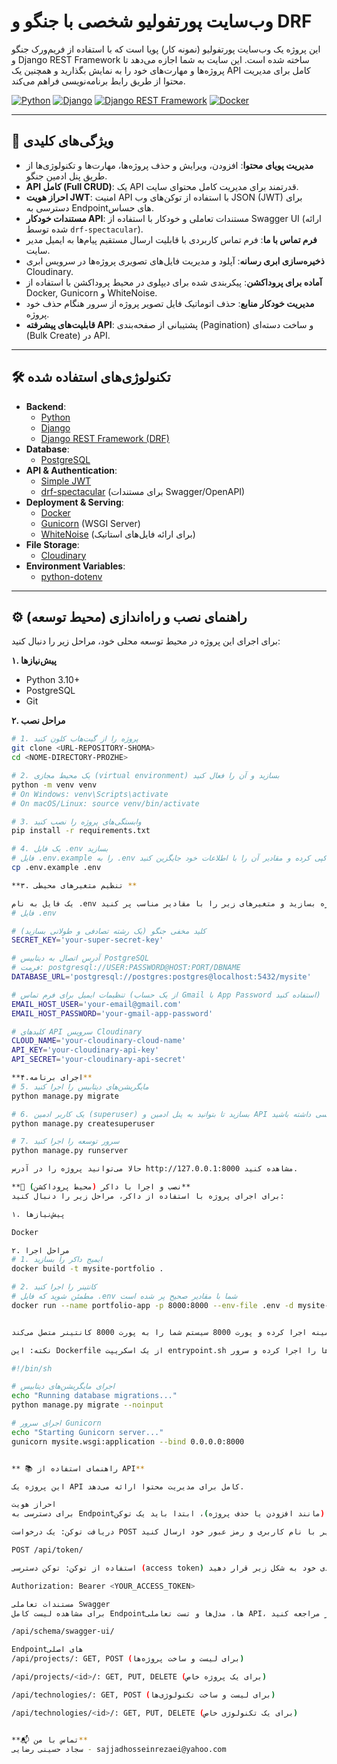 # وب‌سایت پورتفولیو شخصی با جنگو و DRF

این پروژه یک وب‌سایت پورتفولیو (نمونه کار) پویا است که با استفاده از فریم‌ورک جنگو و Django REST Framework ساخته شده است. این سایت به شما اجازه می‌دهد تا پروژه‌ها و مهارت‌های خود را به نمایش بگذارید و همچنین یک API کامل برای مدیریت محتوا از طریق رابط برنامه‌نویسی فراهم می‌کند.

[![Python](https://img.shields.io/badge/Python-3.11+-blue.svg)](https://www.python.org/)
[![Django](https://img.shields.io/badge/Django-5.2-green.svg)](https://www.djangoproject.com/)
[![Django REST Framework](https://img.shields.io/badge/DRF-3.15-red.svg)](https://www.django-rest-framework.org/)
[![Docker](https://img.shields.io/badge/Docker-blue.svg)](https://www.docker.com/)

---

## 🚀 ویژگی‌های کلیدی

* **مدیریت پویای محتوا**: افزودن، ویرایش و حذف پروژه‌ها، مهارت‌ها و تکنولوژی‌ها از طریق پنل ادمین جنگو.
* **API کامل (Full CRUD)**: یک API قدرتمند برای مدیریت کامل محتوای سایت.
* **احراز هویت JWT**: امنیت API با استفاده از توکن‌های وب JSON (JWT) برای دسترسی به Endpointهای حساس.
* **مستندات خودکار API**: مستندات تعاملی و خودکار با استفاده از Swagger UI (ارائه شده توسط `drf-spectacular`).
* **فرم تماس با ما**: فرم تماس کاربردی با قابلیت ارسال مستقیم پیام‌ها به ایمیل مدیر سایت.
* **ذخیره‌سازی ابری رسانه**: آپلود و مدیریت فایل‌های تصویری پروژه‌ها در سرویس ابری Cloudinary.
* **آماده برای پروداکشن**: پیکربندی شده برای دیپلوی در محیط پروداکشن با استفاده از Docker, Gunicorn و WhiteNoise.
* **مدیریت خودکار منابع**: حذف اتوماتیک فایل تصویر پروژه از سرور هنگام حذف خود پروژه.
* **قابلیت‌های پیشرفته API**: پشتیبانی از صفحه‌بندی (Pagination) و ساخت دسته‌ای (Bulk Create) در API.

---

## 🛠 تکنولوژی‌های استفاده شده

* **Backend**:
    * [Python](https://www.python.org/)
    * [Django](https://www.djangoproject.com/)
    * [Django REST Framework (DRF)](https://www.django-rest-framework.org/)
* **Database**:
    * [PostgreSQL](https://www.postgresql.org/)
* **API & Authentication**:
    * [Simple JWT](https://django-rest-framework-simplejwt.readthedocs.io/)
    * [drf-spectacular](https://drf-spectacular.readthedocs.io/) (برای مستندات Swagger/OpenAPI)
* **Deployment & Serving**:
    * [Docker](https://www.docker.com/)
    * [Gunicorn](https://gunicorn.org/) (WSGI Server)
    * [WhiteNoise](http://whitenoise.evans.io/) (برای ارائه فایل‌های استاتیک)
* **File Storage**:
    * [Cloudinary](https://cloudinary.com/)
* **Environment Variables**:
    * [python-dotenv](https://pypi.org/project/python-dotenv/)

---

## ⚙️ راهنمای نصب و راه‌اندازی (محیط توسعه)

برای اجرای این پروژه در محیط توسعه محلی خود، مراحل زیر را دنبال کنید:

**۱. پیش‌نیازها**
* Python 3.10+
* PostgreSQL
* Git

**۲. مراحل نصب**

```bash
# 1. پروژه را از گیت‌هاب کلون کنید
git clone <URL-REPOSITORY-SHOMA>
cd <NOME-DIRECTORY-PROZHE>

# 2. یک محیط مجازی (virtual environment) بسازید و آن را فعال کنید
python -m venv venv
# On Windows: venv\Scripts\activate
# On macOS/Linux: source venv/bin/activate

# 3. وابستگی‌های پروژه را نصب کنید
pip install -r requirements.txt

# 4. یک فایل .env بسازید
# فایل .env.example را به .env کپی کرده و مقادیر آن را با اطلاعات خود جایگزین کنید
cp .env.example .env

**۳. تنظیم متغیرهای محیطی **

یک فایل به نام .env در ریشه پروژه بسازید و متغیرهای زیر را با مقادیر مناسب پر کنید:
# فایل .env

# کلید مخفی جنگو (یک رشته تصادفی و طولانی بسازید)
SECRET_KEY='your-super-secret-key'

# آدرس اتصال به دیتابیس PostgreSQL
# فرمت: postgresql://USER:PASSWORD@HOST:PORT/DBNAME
DATABASE_URL='postgresql://postgres:postgres@localhost:5432/mysite'

# تنظیمات ایمیل برای فرم تماس (از یک حساب Gmail با App Password استفاده کنید)
EMAIL_HOST_USER='your-email@gmail.com'
EMAIL_HOST_PASSWORD='your-gmail-app-password'

# کلیدهای API سرویس Cloudinary
CLOUD_NAME='your-cloudinary-cloud-name'
API_KEY='your-cloudinary-api-key'
API_SECRET='your-cloudinary-api-secret'

**۴.اجرای برنامه**
# 5. مایگریشن‌های دیتابیس را اجرا کنید
python manage.py migrate

# 6. یک کاربر ادمین (superuser) بسازید تا بتوانید به پنل ادمین و API دسترسی داشته باشید
python manage.py createsuperuser

# 7. سرور توسعه را اجرا کنید
python manage.py runserver

حالا می‌توانید پروژه را در آدرس http://127.0.0.1:8000 مشاهده کنید.

**🐳 نصب و اجرا با داکر (محیط پروداکشن)**
برای اجرای پروژه با استفاده از داکر، مراحل زیر را دنبال کنید:

۱. پیش‌نیازها

Docker

۲. مراحل اجرا
# 1. ایمیج داکر را بسازید
docker build -t mysite-portfolio .

# 2. کانتینر را اجرا کنید
# مطمئن شوید که فایل .env شما با مقادیر صحیح پر شده است
docker run --name portfolio-app -p 8000:8000 --env-file .env -d mysite-portfolio


این دستور کانتینر را در پس‌زمینه اجرا کرده و پورت 8000 سیستم شما را به پورت 8000 کانتینر متصل می‌کند.

نکته: این Dockerfile از یک اسکریپت entrypoint.sh استفاده می‌کند. محتوای این اسکریپت باید چیزی شبیه به زیر باشد تا مایگریشن‌ها را اجرا کرده و سرور Gunicorn را روشن کند:

#!/bin/sh

# اجرای مایگریشن‌های دیتابیس
echo "Running database migrations..."
python manage.py migrate --noinput

# اجرای سرور Gunicorn
echo "Starting Gunicorn server..."
gunicorn mysite.wsgi:application --bind 0.0.0.0:8000


** 📚 راهنمای استفاده از API**

این پروژه یک API کامل برای مدیریت محتوا ارائه می‌دهد.

احراز هویت
برای دسترسی به Endpointهای محافظت‌شده (مانند افزودن یا حذف پروژه)، ابتدا باید یک توکن JWT دریافت کنید.

دریافت توکن: یک درخواست POST به آدرس زیر با نام کاربری و رمز عبور خود ارسال کنید:

POST /api/token/

استفاده از توکن: توکن دسترسی (access token) دریافتی را در هدر تمام درخواست‌های بعدی خود به شکل زیر قرار دهید:

Authorization: Bearer <YOUR_ACCESS_TOKEN>

مستندات تعاملی Swagger
برای مشاهده لیست کامل Endpointها، مدل‌ها و تست تعاملی API، به آدرس زیر مراجعه کنید:

/api/schema/swagger-ui/

Endpointهای اصلی
/api/projects/: GET, POST (برای لیست و ساخت پروژه‌ها)

/api/projects/<id>/: GET, PUT, DELETE (برای یک پروژه خاص)

/api/technologies/: GET, POST (برای لیست و ساخت تکنولوژی‌ها)

/api/technologies/<id>/: GET, PUT, DELETE (برای یک تکنولوژی خاص)


**📬 تماس با من**
سجاد حسینی رضایی - sajjadhosseinrezaei@yahoo.com

